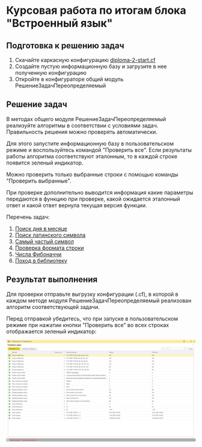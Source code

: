 # Курсовая работа по итогам блока "Встроенный язык"

## Подготовка к решению задач

1. Скачайте каркасную конфигурацию [diploma-2-start.cf](src/diploma-2-start.cf) 
2. Создайте пустую информационную базу и загрузите в нее полученную конфигурацию
3. Откройте в конфигураторе общий модуль РешениеЗадачПереопределяемый

## Решение задач

В методах общего модуля РешениеЗадачПереопределяемый реализуйте алгоритмы в соответствии с условиями задач. Правильность решения можно проверять автоматически. 

Для этого запустите информационную базу в пользовательском режиме и воспользуйтесь командой "Проверить все". Если результаты работы алгоритма соответствуют эталонным, то в каждой строке появится зеленый индикатор.

Можно проверить только выбранные строки с помощью команды "Проверить выбранные".

При проверке дополнительно выводится информация какие параметры передаются в функцию при проверке, какой ожидается эталонный ответ и какой ответ вернула текущая версия функции.

Перечень задач:
1. [Поиск дня в месяце](tasks/task-1.md)
2. [Поиск латинского символа](tasks/task-2.md)
3. [Самый частый символ](tasks/task-3.md)
4. [Проверка формата строки](tasks/task-4.md)
5. [Числа Фибоначчи](tasks/task-5.md)
5. [Поход в библиотеку](tasks/task-5.md)

## Результат выполнения

Для проверки отправьте выгрузку конфигурации (.cf), в которой в каждом методе модуля РешениеЗадачПереопределяемый реализован алгоритм соответствующей задачи. 

Перед отправкой убедитесь, что при запуске в пользовательском режиме при нажатии кнопки "Проверить все" во всех строках отображается зеленый индикатор:

![Пример интерфейса](img/final-screen.png)